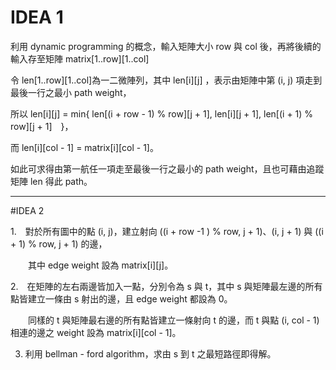 # IDEA 1

利用 dynamic programming 的概念，輸入矩陣大小 row 與 col 後，再將後續的輸入存至矩陣 matrix[1..row][1..col] 

令 len[1..row][1..col]為一二微陣列，其中 len[i][j] ，表示由矩陣中第 (i, j) 項走到最後一行之最小 path weight，

所以 len[i][j] = min{ len[(i + row - 1) % row][j + 1], len[i][j + 1], len[(i + 1) % row][j + 1]　}，

而 len[i][col - 1] = matrix[i][col - 1]。

如此可求得由第一航任一項走至最後一行之最小的 path weight，且也可藉由追蹤矩陣 len 得此 path。

---

#IDEA 2

1.　對於所有圖中的點 (i, j)，建立射向 ((i + row -1 ) % row, j + 1)、(i, j + 1) 與 ((i + 1) % row, j + 1) 的邊，

　　其中 edge weight 設為 matrix[i][j]。

2.　在矩陣的左右兩邊皆加入一點，分別令為 s 與 t，其中 s 與矩陣最左邊的所有點皆建立一條由 s 射出的邊，且 edge weight 都設為 0。

　　同樣的 t 與矩陣最右邊的所有點皆建立一條射向 t 的邊，而 t 與點 (i, col - 1) 相連的邊之 weight 設為 matrix[i][col - 1]。

3. 利用 bellman - ford algorithm，求由 s 到 t 之最短路徑即得解。
